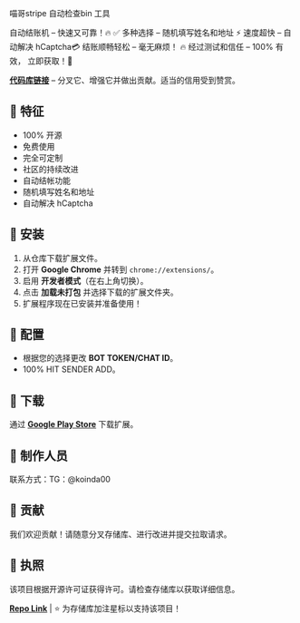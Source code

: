 喵哥stripe 自动检查bin 工具


自动结账机 – 快速又可靠！🔥
✅ 多种选择 – 随机填写姓名和地址
⚡ 速度超快 – 自动解决 hCaptcha💳
结账顺畅轻松 – 毫无麻烦！
🔥 经过测试和信任 – 100% 有效，
立即获取！🚀

**[代码库链接](https://github.com/guioalis/miaogebin)** – 分叉它、增强它并做出贡献。适当的信用受到赞赏。


## 📌 特征
- 100% 开源
- 免费使用
- 完全可定制
- 社区的持续改进
- 自动结帐功能
- 随机填写姓名和地址
- 自动解决 hCaptcha
## 🔧 安装
1. 从仓库下载扩展文件。
2. 打开 **Google Chrome** 并转到 `chrome://extensions/`。
3. 启用 **开发者模式**（在右上角切换）。
4. 点击 **加载未打包** 并选择下载的扩展文件夹。
5. 扩展程序现在已安装并准备使用！

## 🔄 配置
- 根据您的选择更改 **BOT TOKEN/CHAT ID**。
- 100% HIT SENDER ADD。

## 📲 下载
通过 **[Google Play Store](https://play.google.com/store/apps/details?id=site.mises.browser)** 下载扩展。

## 🤝 制作人员
联系方式：TG：@koinda00

## 🤝 贡献
我们欢迎贡献！请随意分叉存储库、进行改进并提交拉取请求。

## 📜 执照
该项目根据开源许可证获得许可。请检查存储库以获取详细信息。

**[Repo Link](https://github.com/guioalis/miaogebin)** | ⭐ 为存储库加注星标以支持该项目！
